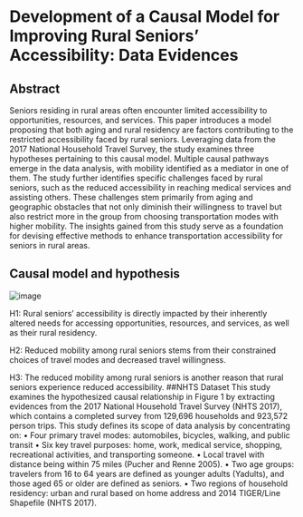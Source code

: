 # Development of a Causal Model for Improving Rural Seniors’ Accessibility: Data Evidences
## Abstract
Seniors residing in rural areas often encounter limited accessibility to opportunities, resources, and services. This paper introduces a model proposing that both aging and rural residency are factors contributing to the restricted accessibility faced by rural seniors. Leveraging data from the 2017 National Household Travel Survey, the study examines three hypotheses pertaining to this causal model. Multiple causal pathways emerge in the data analysis, with mobility identified as a mediator in one of them. The study further identifies specific challenges faced by rural seniors, such as the reduced accessibility in reaching medical services and assisting others. These challenges stem primarily from aging and geographic obstacles that not only diminish their willingness to travel but also restrict more in the group from choosing transportation modes with higher mobility. The insights gained from this study serve as a foundation for devising effective methods to enhance transportation accessibility for seniors in rural areas.
## Causal model and hypothesis
![image](https://github.com/KELISBU/accessibility-among-seniors-in-rura-l-area/assets/130044827/85d6c82c-8039-4ace-9724-ad5045ec3fa6)

H1: Rural seniors’ accessibility is directly impacted by their inherently altered needs for accessing opportunities, resources, and services, as well as their rural residency.

H2: Reduced mobility among rural seniors stems from their constrained choices of travel modes and decreased travel willingness.

H3: The reduced mobility among rural seniors is another reason that rural seniors experience reduced accessibility.
##NHTS Dataset
This study examines the hypothesized causal relationship in Figure 1 by extracting evidences from the 2017 National Household Travel Survey (NHTS 2017), which contains a completed survey from 129,696 households and 923,572 person trips. This study defines its scope of data analysis by concentrating on:
•	Four primary travel modes: automobiles, bicycles, walking, and public transit
•	Six key travel purposes: home, work, medical service, shopping, recreational activities, and transporting someone.
•	Local travel with distance being within 75 miles (Pucher and Renne 2005).
•	Two age groups: travelers from 16 to 64 years are defined as younger adults (Yadults), and those aged 65 or older are defined as seniors.
•	Two regions of household residency: urban and rural based on home address and 2014 TIGER/Line Shapefile (NHTS 2017).

